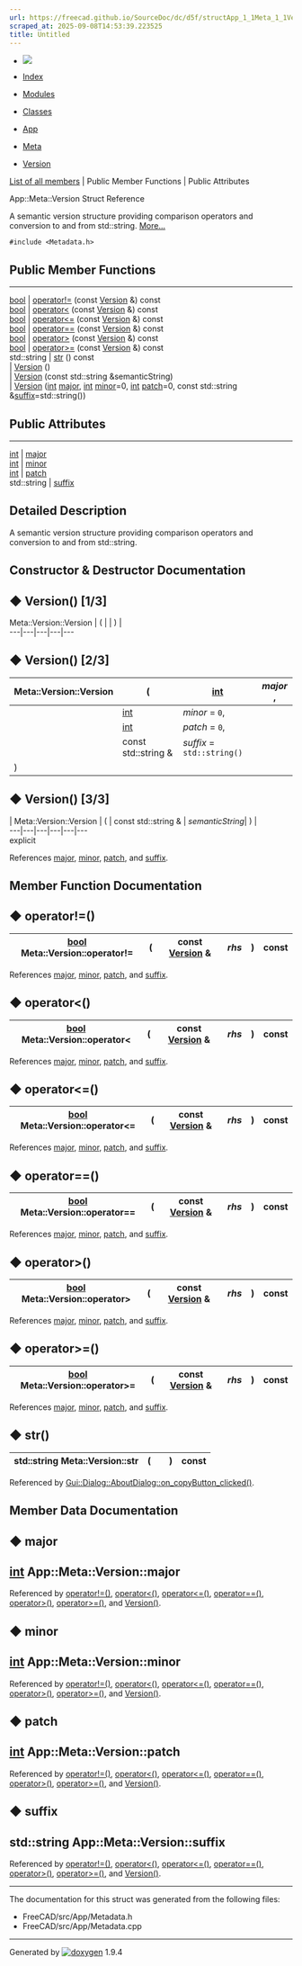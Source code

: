 ```yaml
---
url: https://freecad.github.io/SourceDoc/dc/d5f/structApp_1_1Meta_1_1Version.html
scraped_at: 2025-09-08T14:53:39.223525
title: Untitled
---
```


  * [ ![](https://www.freecad.org/svg/logo-freecad.svg) ](https://freecadweb.org "FreeCAD")
  * [Index](../../index.html "Index")
  * [Modules](../../modules.html "Modules list")
  * [Classes](../../annotated.html "Annotated list")

  * [App](../../dd/dc2/namespaceApp.html)
  * [Meta](../../d9/dcf/namespaceApp_1_1Meta.html)
  * [Version](../../dc/d5f/structApp_1_1Meta_1_1Version.html)

[List of all members](../../dc/d7f/structApp_1_1Meta_1_1Version-members.html) | Public Member Functions | Public Attributes

App::Meta::Version Struct Reference

A semantic version structure providing comparison operators and conversion to
and from std::string.
[More...](../../dc/d5f/structApp_1_1Meta_1_1Version.html#details)

`#include <Metadata.h>`

##  Public Member Functions  
  
---  
[bool](../../d9/db9/classbool.html) | [operator!=](../../dc/d5f/structApp_1_1Meta_1_1Version.html#ab739ec0a18e0319d6df78c83b12829d1) (const [Version](../../dc/d5f/structApp_1_1Meta_1_1Version.html) &) const  
[bool](../../d9/db9/classbool.html) | [operator<](../../dc/d5f/structApp_1_1Meta_1_1Version.html#a355d9606d141ec3e29531425b64b0293) (const [Version](../../dc/d5f/structApp_1_1Meta_1_1Version.html) &) const  
[bool](../../d9/db9/classbool.html) | [operator<=](../../dc/d5f/structApp_1_1Meta_1_1Version.html#aa903e07443e59d32ceceaa27f4f7590c) (const [Version](../../dc/d5f/structApp_1_1Meta_1_1Version.html) &) const  
[bool](../../d9/db9/classbool.html) | [operator==](../../dc/d5f/structApp_1_1Meta_1_1Version.html#adc350a3df00416080351ab69f06016ee) (const [Version](../../dc/d5f/structApp_1_1Meta_1_1Version.html) &) const  
[bool](../../d9/db9/classbool.html) | [operator>](../../dc/d5f/structApp_1_1Meta_1_1Version.html#a19068ce459e2700a7f243112d16a19f3) (const [Version](../../dc/d5f/structApp_1_1Meta_1_1Version.html) &) const  
[bool](../../d9/db9/classbool.html) | [operator>=](../../dc/d5f/structApp_1_1Meta_1_1Version.html#af01290e72fba218c10aa5677ccbf00e1) (const [Version](../../dc/d5f/structApp_1_1Meta_1_1Version.html) &) const  
std::string | [str](../../dc/d5f/structApp_1_1Meta_1_1Version.html#ab2531908583c5de80b92562cc44b2af2) () const  
|
[Version](../../dc/d5f/structApp_1_1Meta_1_1Version.html#a359637fd012bd72bbe6487730a8bc1b8)
()  
|
[Version](../../dc/d5f/structApp_1_1Meta_1_1Version.html#af5a741f6ae172384c792fefd4df00bdd)
(const std::string &semanticString)  
|
[Version](../../dc/d5f/structApp_1_1Meta_1_1Version.html#a2a068c82642f9df6b8612a0bf8adc34a)
([int](../../d1/da0/classint.html)
[major](../../dc/d5f/structApp_1_1Meta_1_1Version.html#a075579d99ac184de80654d64868821d1),
[int](../../d1/da0/classint.html)
[minor](../../dc/d5f/structApp_1_1Meta_1_1Version.html#a4a3fd0eb246556324e29ae34a7c0948b)=0,
[int](../../d1/da0/classint.html)
[patch](../../dc/d5f/structApp_1_1Meta_1_1Version.html#ad159e6385868363580a0b1139f4f10fc)=0,
const std::string
&[suffix](../../dc/d5f/structApp_1_1Meta_1_1Version.html#a951572a0730bcdbb12f8201a66c97c93)=std::string())  
  
##  Public Attributes  
  
---  
[int](../../d1/da0/classint.html) | [major](../../dc/d5f/structApp_1_1Meta_1_1Version.html#a075579d99ac184de80654d64868821d1)  
[int](../../d1/da0/classint.html) | [minor](../../dc/d5f/structApp_1_1Meta_1_1Version.html#a4a3fd0eb246556324e29ae34a7c0948b)  
[int](../../d1/da0/classint.html) | [patch](../../dc/d5f/structApp_1_1Meta_1_1Version.html#ad159e6385868363580a0b1139f4f10fc)  
std::string | [suffix](../../dc/d5f/structApp_1_1Meta_1_1Version.html#a951572a0730bcdbb12f8201a66c97c93)  
  
## Detailed Description

A semantic version structure providing comparison operators and conversion to
and from std::string.

## Constructor & Destructor Documentation

## ◆ Version() [1/3]

Meta::Version::Version  | ( | | ) |   
---|---|---|---|---  
  
## ◆ Version() [2/3]

Meta::Version::Version  | ( | [int](../../d1/da0/classint.html) | _major_ ,   
---|---|---|---  
|  | [int](../../d1/da0/classint.html) | _minor_ = `0`,   
|  | [int](../../d1/da0/classint.html) | _patch_ = `0`,   
|  | const std::string & | _suffix_ = `std::string()`  
| ) | |   
  
## ◆ Version() [3/3]

| Meta::Version::Version  | ( | const std::string & | _semanticString_| ) |   
---|---|---|---|---|---  
explicit  
  
References
[major](../../dc/d5f/structApp_1_1Meta_1_1Version.html#a075579d99ac184de80654d64868821d1),
[minor](../../dc/d5f/structApp_1_1Meta_1_1Version.html#a4a3fd0eb246556324e29ae34a7c0948b),
[patch](../../dc/d5f/structApp_1_1Meta_1_1Version.html#ad159e6385868363580a0b1139f4f10fc),
and
[suffix](../../dc/d5f/structApp_1_1Meta_1_1Version.html#a951572a0730bcdbb12f8201a66c97c93).

## Member Function Documentation

## ◆ operator!=()

[bool](../../d9/db9/classbool.html) Meta::Version::operator!=  | ( | const [Version](../../dc/d5f/structApp_1_1Meta_1_1Version.html) & | _rhs_| ) |  const  
---|---|---|---|---|---  
  
References
[major](../../dc/d5f/structApp_1_1Meta_1_1Version.html#a075579d99ac184de80654d64868821d1),
[minor](../../dc/d5f/structApp_1_1Meta_1_1Version.html#a4a3fd0eb246556324e29ae34a7c0948b),
[patch](../../dc/d5f/structApp_1_1Meta_1_1Version.html#ad159e6385868363580a0b1139f4f10fc),
and
[suffix](../../dc/d5f/structApp_1_1Meta_1_1Version.html#a951572a0730bcdbb12f8201a66c97c93).

## ◆ operator<()

[bool](../../d9/db9/classbool.html) Meta::Version::operator< | ( | const [Version](../../dc/d5f/structApp_1_1Meta_1_1Version.html) & | _rhs_| ) |  const  
---|---|---|---|---|---  
  
References
[major](../../dc/d5f/structApp_1_1Meta_1_1Version.html#a075579d99ac184de80654d64868821d1),
[minor](../../dc/d5f/structApp_1_1Meta_1_1Version.html#a4a3fd0eb246556324e29ae34a7c0948b),
[patch](../../dc/d5f/structApp_1_1Meta_1_1Version.html#ad159e6385868363580a0b1139f4f10fc),
and
[suffix](../../dc/d5f/structApp_1_1Meta_1_1Version.html#a951572a0730bcdbb12f8201a66c97c93).

## ◆ operator<=()

[bool](../../d9/db9/classbool.html) Meta::Version::operator<=  | ( | const [Version](../../dc/d5f/structApp_1_1Meta_1_1Version.html) & | _rhs_| ) |  const  
---|---|---|---|---|---  
  
References
[major](../../dc/d5f/structApp_1_1Meta_1_1Version.html#a075579d99ac184de80654d64868821d1),
[minor](../../dc/d5f/structApp_1_1Meta_1_1Version.html#a4a3fd0eb246556324e29ae34a7c0948b),
[patch](../../dc/d5f/structApp_1_1Meta_1_1Version.html#ad159e6385868363580a0b1139f4f10fc),
and
[suffix](../../dc/d5f/structApp_1_1Meta_1_1Version.html#a951572a0730bcdbb12f8201a66c97c93).

## ◆ operator==()

[bool](../../d9/db9/classbool.html) Meta::Version::operator==  | ( | const [Version](../../dc/d5f/structApp_1_1Meta_1_1Version.html) & | _rhs_| ) |  const  
---|---|---|---|---|---  
  
References
[major](../../dc/d5f/structApp_1_1Meta_1_1Version.html#a075579d99ac184de80654d64868821d1),
[minor](../../dc/d5f/structApp_1_1Meta_1_1Version.html#a4a3fd0eb246556324e29ae34a7c0948b),
[patch](../../dc/d5f/structApp_1_1Meta_1_1Version.html#ad159e6385868363580a0b1139f4f10fc),
and
[suffix](../../dc/d5f/structApp_1_1Meta_1_1Version.html#a951572a0730bcdbb12f8201a66c97c93).

## ◆ operator>()

[bool](../../d9/db9/classbool.html) Meta::Version::operator> | ( | const [Version](../../dc/d5f/structApp_1_1Meta_1_1Version.html) & | _rhs_| ) |  const  
---|---|---|---|---|---  
  
References
[major](../../dc/d5f/structApp_1_1Meta_1_1Version.html#a075579d99ac184de80654d64868821d1),
[minor](../../dc/d5f/structApp_1_1Meta_1_1Version.html#a4a3fd0eb246556324e29ae34a7c0948b),
[patch](../../dc/d5f/structApp_1_1Meta_1_1Version.html#ad159e6385868363580a0b1139f4f10fc),
and
[suffix](../../dc/d5f/structApp_1_1Meta_1_1Version.html#a951572a0730bcdbb12f8201a66c97c93).

## ◆ operator>=()

[bool](../../d9/db9/classbool.html) Meta::Version::operator>=  | ( | const [Version](../../dc/d5f/structApp_1_1Meta_1_1Version.html) & | _rhs_| ) |  const  
---|---|---|---|---|---  
  
References
[major](../../dc/d5f/structApp_1_1Meta_1_1Version.html#a075579d99ac184de80654d64868821d1),
[minor](../../dc/d5f/structApp_1_1Meta_1_1Version.html#a4a3fd0eb246556324e29ae34a7c0948b),
[patch](../../dc/d5f/structApp_1_1Meta_1_1Version.html#ad159e6385868363580a0b1139f4f10fc),
and
[suffix](../../dc/d5f/structApp_1_1Meta_1_1Version.html#a951572a0730bcdbb12f8201a66c97c93).

## ◆ str()

std::string Meta::Version::str  | ( | | ) |  const  
---|---|---|---|---  
  
Referenced by
[Gui::Dialog::AboutDialog::on_copyButton_clicked()](../../d5/de0/classGui_1_1Dialog_1_1AboutDialog.html#a907ddd1537ac512ba4859ee2fb4575a6).

## Member Data Documentation

## ◆ major

[int](../../d1/da0/classint.html) App::Meta::Version::major  
---  
  
Referenced by
[operator!=()](../../dc/d5f/structApp_1_1Meta_1_1Version.html#ab739ec0a18e0319d6df78c83b12829d1),
[operator<()](../../dc/d5f/structApp_1_1Meta_1_1Version.html#a355d9606d141ec3e29531425b64b0293),
[operator<=()](../../dc/d5f/structApp_1_1Meta_1_1Version.html#aa903e07443e59d32ceceaa27f4f7590c),
[operator==()](../../dc/d5f/structApp_1_1Meta_1_1Version.html#adc350a3df00416080351ab69f06016ee),
[operator>()](../../dc/d5f/structApp_1_1Meta_1_1Version.html#a19068ce459e2700a7f243112d16a19f3),
[operator>=()](../../dc/d5f/structApp_1_1Meta_1_1Version.html#af01290e72fba218c10aa5677ccbf00e1),
and
[Version()](../../dc/d5f/structApp_1_1Meta_1_1Version.html#af5a741f6ae172384c792fefd4df00bdd).

## ◆ minor

[int](../../d1/da0/classint.html) App::Meta::Version::minor  
---  
  
Referenced by
[operator!=()](../../dc/d5f/structApp_1_1Meta_1_1Version.html#ab739ec0a18e0319d6df78c83b12829d1),
[operator<()](../../dc/d5f/structApp_1_1Meta_1_1Version.html#a355d9606d141ec3e29531425b64b0293),
[operator<=()](../../dc/d5f/structApp_1_1Meta_1_1Version.html#aa903e07443e59d32ceceaa27f4f7590c),
[operator==()](../../dc/d5f/structApp_1_1Meta_1_1Version.html#adc350a3df00416080351ab69f06016ee),
[operator>()](../../dc/d5f/structApp_1_1Meta_1_1Version.html#a19068ce459e2700a7f243112d16a19f3),
[operator>=()](../../dc/d5f/structApp_1_1Meta_1_1Version.html#af01290e72fba218c10aa5677ccbf00e1),
and
[Version()](../../dc/d5f/structApp_1_1Meta_1_1Version.html#af5a741f6ae172384c792fefd4df00bdd).

## ◆ patch

[int](../../d1/da0/classint.html) App::Meta::Version::patch  
---  
  
Referenced by
[operator!=()](../../dc/d5f/structApp_1_1Meta_1_1Version.html#ab739ec0a18e0319d6df78c83b12829d1),
[operator<()](../../dc/d5f/structApp_1_1Meta_1_1Version.html#a355d9606d141ec3e29531425b64b0293),
[operator<=()](../../dc/d5f/structApp_1_1Meta_1_1Version.html#aa903e07443e59d32ceceaa27f4f7590c),
[operator==()](../../dc/d5f/structApp_1_1Meta_1_1Version.html#adc350a3df00416080351ab69f06016ee),
[operator>()](../../dc/d5f/structApp_1_1Meta_1_1Version.html#a19068ce459e2700a7f243112d16a19f3),
[operator>=()](../../dc/d5f/structApp_1_1Meta_1_1Version.html#af01290e72fba218c10aa5677ccbf00e1),
and
[Version()](../../dc/d5f/structApp_1_1Meta_1_1Version.html#af5a741f6ae172384c792fefd4df00bdd).

## ◆ suffix

std::string App::Meta::Version::suffix  
---  
  
Referenced by
[operator!=()](../../dc/d5f/structApp_1_1Meta_1_1Version.html#ab739ec0a18e0319d6df78c83b12829d1),
[operator<()](../../dc/d5f/structApp_1_1Meta_1_1Version.html#a355d9606d141ec3e29531425b64b0293),
[operator<=()](../../dc/d5f/structApp_1_1Meta_1_1Version.html#aa903e07443e59d32ceceaa27f4f7590c),
[operator==()](../../dc/d5f/structApp_1_1Meta_1_1Version.html#adc350a3df00416080351ab69f06016ee),
[operator>()](../../dc/d5f/structApp_1_1Meta_1_1Version.html#a19068ce459e2700a7f243112d16a19f3),
[operator>=()](../../dc/d5f/structApp_1_1Meta_1_1Version.html#af01290e72fba218c10aa5677ccbf00e1),
and
[Version()](../../dc/d5f/structApp_1_1Meta_1_1Version.html#af5a741f6ae172384c792fefd4df00bdd).

* * *

The documentation for this struct was generated from the following files:

  * FreeCAD/src/App/Metadata.h
  * FreeCAD/src/App/Metadata.cpp

* * *

Generated by
[![doxygen](../../doxygen.svg)](https://www.doxygen.org/index.html) 1.9.4

